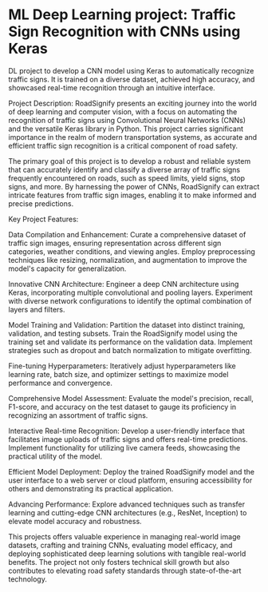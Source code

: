 # ML Deep Learning project: Traffic Sign Recognition with CNNs using Keras
DL project to develop a CNN model using Keras to automatically recognize traffic signs. It is trained on a diverse dataset, achieved high accuracy, and showcased real-time recognition through an intuitive interface.

Project Description:
RoadSignify presents an exciting journey into the world of deep learning and computer vision, with a focus on automating the recognition of traffic signs using Convolutional Neural Networks (CNNs) and the versatile Keras library in Python. This project carries significant importance in the realm of modern transportation systems, as accurate and efficient traffic sign recognition is a critical component of road safety.

The primary goal of this project is to develop a robust and reliable system that can accurately identify and classify a diverse array of traffic signs frequently encountered on roads, such as speed limits, yield signs, stop signs, and more. By harnessing the power of CNNs, RoadSignify can extract intricate features from traffic sign images, enabling it to make informed and precise predictions.

Key Project Features:

Data Compilation and Enhancement: Curate a comprehensive dataset of traffic sign images, ensuring representation across different sign categories, weather conditions, and viewing angles. Employ preprocessing techniques like resizing, normalization, and augmentation to improve the model's capacity for generalization.

Innovative CNN Architecture: Engineer a deep CNN architecture using Keras, incorporating multiple convolutional and pooling layers. Experiment with diverse network configurations to identify the optimal combination of layers and filters.

Model Training and Validation: Partition the dataset into distinct training, validation, and testing subsets. Train the RoadSignify model using the training set and validate its performance on the validation data. Implement strategies such as dropout and batch normalization to mitigate overfitting.

Fine-tuning Hyperparameters: Iteratively adjust hyperparameters like learning rate, batch size, and optimizer settings to maximize model performance and convergence.

Comprehensive Model Assessment: Evaluate the model's precision, recall, F1-score, and accuracy on the test dataset to gauge its proficiency in recognizing an assortment of traffic signs.

Interactive Real-time Recognition: Develop a user-friendly interface that facilitates image uploads of traffic signs and offers real-time predictions. Implement functionality for utilizing live camera feeds, showcasing the practical utility of the model.

Efficient Model Deployment: Deploy the trained RoadSignify model and the user interface to a web server or cloud platform, ensuring accessibility for others and demonstrating its practical application.

Advancing Performance: Explore advanced techniques such as transfer learning and cutting-edge CNN architectures (e.g., ResNet, Inception) to elevate model accuracy and robustness.

This projects offers valuable experience in managing real-world image datasets, crafting and training CNNs, evaluating model efficacy, and deploying sophisticated deep learning solutions with tangible real-world benefits. The project not only fosters technical skill growth but also contributes to elevating road safety standards through state-of-the-art technology.
